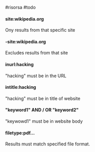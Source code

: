 #risorsa  #todo 

#### site:wikipedia.org
Ony results from that specific site
#### -site:wikipedia.org 
Excludes results from that site
#### inurl:hacking
"hacking" must be in the URL
#### intitle:hacking
"hacking" must be in title of website
#### "keyword1" AND / OR "keyword2"
"keywowd1" must be in website body
#### filetype:pdf...
Results must match specified file format. 


